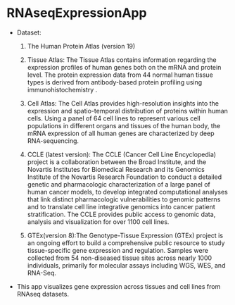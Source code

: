 # RNAseqExpressionApp

* Dataset:
  1. The Human Protein Atlas (version 19) 
    1. Tissue Atlas: The Tissue Atlas contains information regarding the expression profiles of human genes both on the mRNA and protein level. The protein expression data from 44 normal human tissue types is derived from antibody-based protein profiling using immunohistochemistry .
    2. Cell Atlas: The Cell Atlas provides high-resolution insights into the expression and spatio-temporal distribution of proteins within human cells. Using a panel of 64 cell lines to represent various cell populations in different organs and tissues of the human body, the mRNA expression of all human genes are characterized by deep RNA-sequencing.
  2.  CCLE (latest version): The CCLE (Cancer Cell Line Encyclopedia) project is a collaboration between the Broad Institute, and the Novartis Institutes for Biomedical Research and its Genomics Institute of the Novartis Research Foundation to conduct a detailed genetic and pharmacologic characterization of a large panel of human cancer models, to develop integrated computational analyses that link distinct pharmacologic vulnerabilities to genomic patterns and to translate cell line integrative genomics into cancer patient stratification. The CCLE provides public access to genomic data, analysis and visualization for over 1100 cell lines.
  
  3.  GTEx(version 8):The Genotype-Tissue Expression (GTEx) project is an ongoing effort to build a comprehensive public resource to study tissue-specific gene expression and regulation. Samples were collected from 54 non-diseased tissue sites across nearly 1000 individuals, primarily for molecular assays including WGS, WES, and RNA-Seq.
 
* This app visualizes gene expression across tissues and cell lines from RNAseq datasets.
